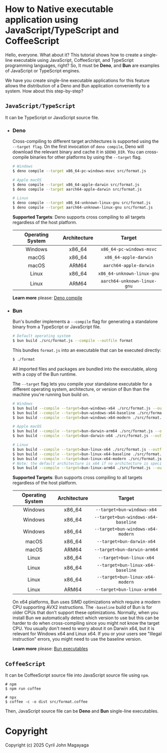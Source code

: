 # How to Native executable application using JavaScript/TypeScript and CoffeeScript

Hello, everyone. What about it? This tutorial shows how to create a single-line executable using JavaScript, CoffeeScript, and TypeScript programming languages, right? So, It must be **Deno**, and **Bun** are examples of JavaScript or TypeScript engines.

We have you create single-line executable applications for this feature allows the distribution of a Deno and Bun application conveniently to a system. How about this step-by-step?

## `JavaScript/TypeScript`

   It can be TypeScript or JavaScript source file.

* <h3>Deno</h3>

   Cross-compiling to different target architectures is supported using the `--target flag`. On the first invocation of `deno compile`, Deno will download the relevant binary and cache it in `$DENO_DIR`. You can cross-compile binaries for other platforms by using the `--target` flag.

   ```bash
   # Windows
   $ deno compile --target x86_64-pc-windows-msvc src/format.js

   # Apple macOS
   $ deno compile --target x86_64-apple-darwin src/format.js
   $ deno compile --target aarch64-apple-darwin src/format.js

   # Linux
   $ deno compile --target x86_64-unknown-linux-gnu src/format.js
   $ deno compile --target aarch64-unknown-linux-gnu src/format.js
   ```

   **Supported Targets**: Deno supports cross compiling to all targets regardless of the host platform.

   | Operating System | Architecture | Target |
   |:-:|:-:|:-:|
   | Windows | x86_64 | `x86_64-pc-windows-msvc` |
   | macOS | x86_64 | `x86_64-apple-darwin` |
   | macOS | ARM64 | `aarch64-apple-darwin` |
   | Linux | x86_64 | `x86_64-unknown-linux-gnu` |
   | Linux | ARM64 | `aarch64-unknown-linux-gnu` |

   **Learn more** please: [Deno compile](https://docs.deno.com/runtime/reference/cli/compile)

* <h3>Bun</h3>

   Bun's bundler implements a `--compile` flag for generating a standalone binary from a TypeScript or JavaScript file.

   ```bash
   # Default operating system
   $ bun build ./src/format.js --compile --outfile format
   ```

   This bundles `format.js` into an executable that can be executed directly:

   ```bash
   $ ./format
   ```

   All imported files and packages are bundled into the executable, along with a copy of the Bun runtime.

   The `--target` flag lets you compile your standalone executable for a different operating system, architecture, or version of Bun than the machine you're running bun build on.

   ```bash
   # Windows
   $ bun build --compile --target=bun-windows-x64 ./src/format.js --outfile format
   $ bun build --compile --target=bun-windows-x64-baseline ./src/format.js --outfile format
   $ bun build --compile --target=bun-windows-x64-modern ./src/format.js --outfile format

   # Apple macOS
   $ bun build --compile --target=bun-darwin-arm64 ./src/format.js --outfile format
   $ bun build --compile --target=bun-darwin-x64 ./src/format.js --outfile format

   # Linux
   $ bun build --compile --target=bun-linux-x64 ./src/format.js --outfile format
   $ bun build --compile --target=bun-linux-x64-baseline ./src/format.js --outfile format
   $ bun build --compile --target=bun-linux-x64-modern ./src/format.js --outfile format
   # Note: the default architecture is x64 if no architecture is specified.
   $ bun build --compile --target=bun-linux-arm64 ./src/format.js --outfile format
   ```

   **Supported Targets**: Bun supports cross compiling to all targets regardless of the host platform.

   | Operating System | Architecture | Target |
   |:-:|:-:|:-:|
   | Windows | x86_64 | `--target=bun-windows-x64` |
   | Windows | x86_64 | `--target=bun-windows-x64-baseline` |
   | Windows | x86_64 | `--target=bun-windows-x64-modern` |
   | macOS | x86_64 | `--target=bun-darwin-x64` |
   | macOS | ARM64 | `--target=bun-darwin-arm64` |
   | Linux | x86_64 | `--target=bun-linux-x64` |
   | Linux | x86_64 | `--target=bun-linux-x64-baseline` |
   | Linux | x86_64 | `--target=bun-linux-x64-modern` |
   | Linux | ARM64 | `--target=bun-linux-arm64` |

   On x64 platforms, Bun uses SIMD optimizations which require a modern CPU supporting AVX2 instructions. The `-baseline` build of Bun is for older CPUs that don't support these optimizations. Normally, when you install Bun we automatically detect which version to use but this can be harder to do when cross-compiling since you might not know the target CPU. You usually don't need to worry about it on Darwin x64, but it is relevant for Windows x64 and Linux x64. If you or your users see "Illegal instruction" errors, you might need to use the baseline version.

   **Learn more** please: [Bun executables](https://bun.sh/docs/bundler/executables)

## `CoffeeScript`

   It can be CoffeeScript source file into JavaScript source file using `npm`.

   ```
   # npm
   $ npm run coffee

   # npx
   $ coffee -c -o dist src/format.coffee
   ```

   Then, JavaScript source file can be **Deno** and **Bun** single-line executables.

# Copyright

Copyright (c) 2025 Cyril John Magayaga
